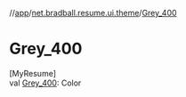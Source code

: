 //[app](../../index.md)/[net.bradball.resume.ui.theme](index.md)/[Grey_400](-grey_400.md)

# Grey_400

[MyResume]\
val [Grey_400](-grey_400.md): Color
